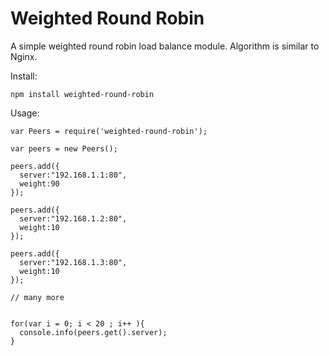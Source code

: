 Weighted Round Robin
==========

A simple weighted round robin load balance module.
Algorithm is similar to Nginx.

Install:

    npm install weighted-round-robin

Usage:

    var Peers = require('weighted-round-robin');

    var peers = new Peers();

    peers.add({
      server:"192.168.1.1:80",
      weight:90
    });

    peers.add({
      server:"192.168.1.2:80",
      weight:10
    });

    peers.add({
      server:"192.168.1.3:80",
      weight:10
    });

    // many more


    for(var i = 0; i < 20 ; i++ ){
      console.info(peers.get().server);
    }
